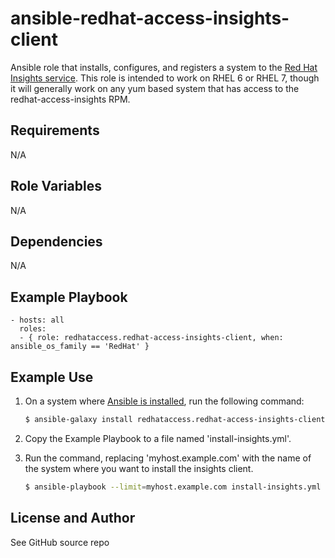 ansible-redhat-access-insights-client
========

Ansible role that installs, configures, and registers a system to the [Red Hat Insights service](http://access.redhat.com/insights).  This role is intended to work on RHEL 6 or RHEL 7, though it will generally work on any yum based system that has access to the redhat-access-insights RPM.

Requirements
------------

N/A

Role Variables
--------------

N/A

Dependencies
------------

N/A

Example Playbook
----------------

    - hosts: all
      roles:
      - { role: redhataccess.redhat-access-insights-client, when: ansible_os_family == 'RedHat' }


Example Use
-----------

1. On a system where [Ansible is installed](http://http://docs.ansible.com/ansible/intro_installation.html), run the following command:

    ```bash
    $ ansible-galaxy install redhataccess.redhat-access-insights-client
    ```

1. Copy the Example Playbook to a file named 'install-insights.yml'.

1. Run the command, replacing 'myhost.example.com' with the name of the
   system where you want to install the insights client.

    ```bash
    $ ansible-playbook --limit=myhost.example.com install-insights.yml
    ```

License and Author
------------------

See GitHub source repo
